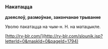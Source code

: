 ### Накатацца
**дзеяслоў, размоўнае, закончанае трыванне**

Уволю пакатацца на чым-н. Н. на матацыкле.

<a rel="author">[http://rv-blr.com/](http://rv-blr.com/slounik.jsp?letterId=0&maskId=0&pageId=1794)</a>
